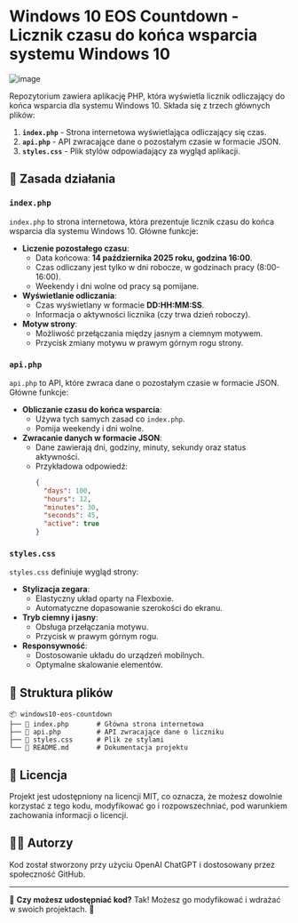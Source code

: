 # Windows 10 EOS Countdown - Licznik czasu do końca wsparcia systemu Windows 10

![image](https://github.com/user-attachments/assets/a6aafc46-86cb-408a-8bc5-a0c1fe84cb07)

Repozytorium zawiera aplikację PHP, która wyświetla licznik odliczający do końca wsparcia dla systemu Windows 10. Składa się z trzech głównych plików:

1. **`index.php`** - Strona internetowa wyświetlająca odliczający się czas.
2. **`api.php`** - API zwracające dane o pozostałym czasie w formacie JSON.
3. **`styles.css`** - Plik stylów odpowiadający za wygląd aplikacji.

## 🔧 Zasada działania

### `index.php`
`index.php` to strona internetowa, która prezentuje licznik czasu do końca wsparcia dla systemu Windows 10. Główne funkcje:

- **Liczenie pozostałego czasu**:
  - Data końcowa: **14 października 2025 roku, godzina 16:00**.
  - Czas odliczany jest tylko w dni robocze, w godzinach pracy (8:00-16:00).
  - Weekendy i dni wolne od pracy są pomijane.
- **Wyświetlanie odliczania**:
  - Czas wyświetlany w formacie **DD:HH:MM:SS**.
  - Informacja o aktywności licznika (czy trwa dzień roboczy).
- **Motyw strony**:
  - Możliwość przełączania między jasnym a ciemnym motywem.
  - Przycisk zmiany motywu w prawym górnym rogu strony.

### `api.php`
`api.php` to API, które zwraca dane o pozostałym czasie w formacie JSON. Główne funkcje:

- **Obliczanie czasu do końca wsparcia**:
  - Używa tych samych zasad co `index.php`.
  - Pomija weekendy i dni wolne.
- **Zwracanie danych w formacie JSON**:
  - Dane zawierają dni, godziny, minuty, sekundy oraz status aktywności.
  - Przykładowa odpowiedź:
    ```json
    {
      "days": 100,
      "hours": 12,
      "minutes": 30,
      "seconds": 45,
      "active": true
    }
    ```

### `styles.css`
`styles.css` definiuje wygląd strony:

- **Stylizacja zegara**:
  - Elastyczny układ oparty na Flexboxie.
  - Automatyczne dopasowanie szerokości do ekranu.
- **Tryb ciemny i jasny**:
  - Obsługa przełączania motywu.
  - Przycisk w prawym górnym rogu.
- **Responsywność**:
  - Dostosowanie układu do urządzeń mobilnych.
  - Optymalne skalowanie elementów.

## 📂 Struktura plików
```
📦 windows10-eos-countdown
├── 📄 index.php       # Główna strona internetowa
├── 📄 api.php         # API zwracające dane o liczniku
├── 📄 styles.css      # Plik ze stylami
└── 📄 README.md       # Dokumentacja projektu
```

## 📜 Licencja
Projekt jest udostępniony na licencji MIT, co oznacza, że możesz dowolnie korzystać z tego kodu, modyfikować go i rozpowszechniać, pod warunkiem zachowania informacji o licencji.

## 👨‍💻 Autorzy
Kod został stworzony przy użyciu OpenAI ChatGPT i dostosowany przez społeczność GitHub.

---
🔹 **Czy możesz udostępniać kod?** Tak! Możesz go modyfikować i wdrażać w swoich projektach. 🎯
